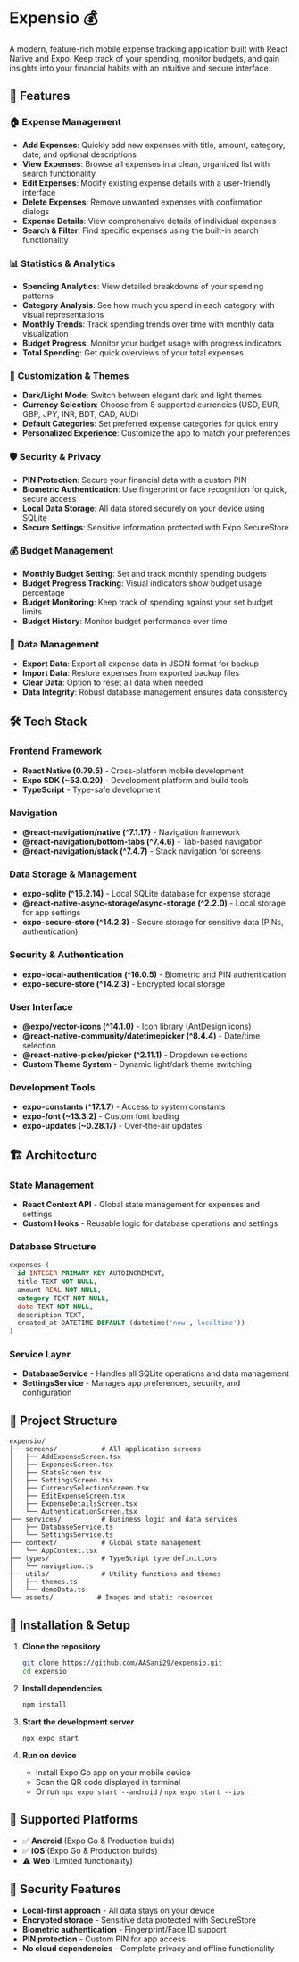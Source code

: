 # Expensio 💰

A modern, feature-rich mobile expense tracking application built with React Native and Expo. Keep track of your spending, monitor budgets, and gain insights into your financial habits with an intuitive and secure interface.

## 📱 Features

### 🏠 **Expense Management**

- **Add Expenses**: Quickly add new expenses with title, amount, category, date, and optional descriptions
- **View Expenses**: Browse all expenses in a clean, organized list with search functionality
- **Edit Expenses**: Modify existing expense details with a user-friendly interface
- **Delete Expenses**: Remove unwanted expenses with confirmation dialogs
- **Expense Details**: View comprehensive details of individual expenses
- **Search & Filter**: Find specific expenses using the built-in search functionality



### 📊 **Statistics & Analytics**

- **Spending Analytics**: View detailed breakdowns of your spending patterns
- **Category Analysis**: See how much you spend in each category with visual representations
- **Monthly Trends**: Track spending trends over time with monthly data visualization
- **Budget Progress**: Monitor your budget usage with progress indicators
- **Total Spending**: Get quick overviews of your total expenses



### 🎨 **Customization & Themes**

- **Dark/Light Mode**: Switch between elegant dark and light themes
- **Currency Selection**: Choose from 8 supported currencies (USD, EUR, GBP, JPY, INR, BDT, CAD, AUD)
- **Default Categories**: Set preferred expense categories for quick entry
- **Personalized Experience**: Customize the app to match your preferences



### 🛡️ **Security & Privacy**

- **PIN Protection**: Secure your financial data with a custom PIN
- **Biometric Authentication**: Use fingerprint or face recognition for quick, secure access
- **Local Data Storage**: All data stored securely on your device using SQLite
- **Secure Settings**: Sensitive information protected with Expo SecureStore



### 💰 **Budget Management**

- **Monthly Budget Setting**: Set and track monthly spending budgets
- **Budget Progress Tracking**: Visual indicators show budget usage percentage
- **Budget Monitoring**: Keep track of spending against your set budget limits
- **Budget History**: Monitor budget performance over time



### 📂 **Data Management**

- **Export Data**: Export all expense data in JSON format for backup
- **Import Data**: Restore expenses from exported backup files
- **Clear Data**: Option to reset all data when needed
- **Data Integrity**: Robust database management ensures data consistency



## 🛠️ Tech Stack

### **Frontend Framework**

- **React Native (0.79.5)** - Cross-platform mobile development
- **Expo SDK (~53.0.20)** - Development platform and build tools
- **TypeScript** - Type-safe development

### **Navigation**

- **@react-navigation/native (^7.1.17)** - Navigation framework
- **@react-navigation/bottom-tabs (^7.4.6)** - Tab-based navigation
- **@react-navigation/stack (^7.4.7)** - Stack navigation for screens

### **Data Storage & Management**

- **expo-sqlite (^15.2.14)** - Local SQLite database for expense storage
- **@react-native-async-storage/async-storage (^2.2.0)** - Local storage for app settings
- **expo-secure-store (^14.2.3)** - Secure storage for sensitive data (PINs, authentication)

### **Security & Authentication**

- **expo-local-authentication (^16.0.5)** - Biometric and PIN authentication
- **expo-secure-store (^14.2.3)** - Encrypted local storage

### **User Interface**

- **@expo/vector-icons (^14.1.0)** - Icon library (AntDesign icons)
- **@react-native-community/datetimepicker (^8.4.4)** - Date/time selection
- **@react-native-picker/picker (^2.11.1)** - Dropdown selections
- **Custom Theme System** - Dynamic light/dark theme switching

### **Development Tools**

- **expo-constants (^17.1.7)** - Access to system constants
- **expo-font (~13.3.2)** - Custom font loading
- **expo-updates (~0.28.17)** - Over-the-air updates

## 🏗️ Architecture

### **State Management**

- **React Context API** - Global state management for expenses and settings
- **Custom Hooks** - Reusable logic for database operations and settings

### **Database Structure**

```sql
expenses (
  id INTEGER PRIMARY KEY AUTOINCREMENT,
  title TEXT NOT NULL,
  amount REAL NOT NULL,
  category TEXT NOT NULL,
  date TEXT NOT NULL,
  description TEXT,
  created_at DATETIME DEFAULT (datetime('now','localtime'))
)
```

### **Service Layer**

- **DatabaseService** - Handles all SQLite operations and data management
- **SettingsService** - Manages app preferences, security, and configuration

## 📁 Project Structure

```
expensio/
├── screens/           # All application screens
│   ├── AddExpenseScreen.tsx
│   ├── ExpensesScreen.tsx
│   ├── StatsScreen.tsx
│   ├── SettingsScreen.tsx
│   ├── CurrencySelectionScreen.tsx
│   ├── EditExpenseScreen.tsx
│   ├── ExpenseDetailsScreen.tsx
│   └── AuthenticationScreen.tsx
├── services/          # Business logic and data services
│   ├── DatabaseService.ts
│   └── SettingsService.ts
├── context/           # Global state management
│   └── AppContext.tsx
├── types/             # TypeScript type definitions
│   └── navigation.ts
├── utils/             # Utility functions and themes
│   ├── themes.ts
│   └── demoData.ts
└── assets/           # Images and static resources
```

## 🚀 Installation & Setup

1. **Clone the repository**

   ```bash
   git clone https://github.com/AASani29/expensio.git
   cd expensio
   ```

2. **Install dependencies**

   ```bash
   npm install
   ```

3. **Start the development server**

   ```bash
   npx expo start
   ```

4. **Run on device**
   - Install Expo Go app on your mobile device
   - Scan the QR code displayed in terminal
   - Or run `npx expo start --android` / `npx expo start --ios`

## 📱 Supported Platforms

- ✅ **Android** (Expo Go & Production builds)
- ✅ **iOS** (Expo Go & Production builds)
- ⚠️ **Web** (Limited functionality)

## 🔐 Security Features

- **Local-first approach** - All data stays on your device
- **Encrypted storage** - Sensitive data protected with SecureStore
- **Biometric authentication** - Fingerprint/Face ID support
- **PIN protection** - Custom PIN for app access
- **No cloud dependencies** - Complete privacy and offline functionality
